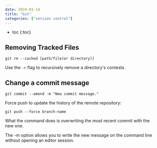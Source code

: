 ```yaml
---
date: 2024-01-14
title: "Git"
categories: ["version control"]
---
```


- toc
{:toc}

## Removing Tracked Files

```shell
git rm --cached [path/file(or directory)]
```

Use the `-r` flag to recursively remove a directory's contests.

## Change a commit message

```console
git commit --amend -m "New commit message."
```

Force push to update the history of the remote repository:

```console
git push --force branch-name
```

What the command does is overwriting the most recent commit with the new one.

The -m option allows you to write the new message on the command line without opening an editor session.
